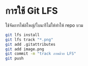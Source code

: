 # การใช้ Git LFS

ใช้จัดการไฟล์ใหญ่/ไบนารีไม่ให้ทำให้ repo บวม

```bash
git lfs install
git lfs track "*.png"
git add .gitattributes
git add image.png
git commit -m "track ภาพด้วย LFS"
git push
```
